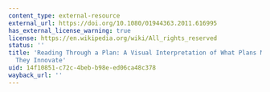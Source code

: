 ```yaml
---
content_type: external-resource
external_url: https://doi.org/10.1080/01944363.2011.616995
has_external_license_warning: true
license: https://en.wikipedia.org/wiki/All_rights_reserved
status: ''
title: 'Reading Through a Plan: A Visual Interpretation of What Plans Mean and How
  They Innovate'
uid: 14f10851-c72c-4beb-b98e-ed06ca48c378
wayback_url: ''
---
```

